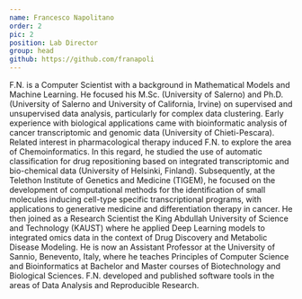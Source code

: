 ```yaml
---
name: Francesco Napolitano
order: 2
pic: 2
position: Lab Director
group: head
github: https://github.com/franapoli
---
```


F.N. is a Computer Scientist with a background in Mathematical Models and Machine Learning. He focused his M.Sc. (University of Salerno) and Ph.D. (University of Salerno and University of California, Irvine) on supervised and unsupervised data analysis, particularly for complex data clustering. Early experience with biological applications came with bioinformatic analysis of cancer transcriptomic and genomic data (University of Chieti-Pescara). Related interest in pharmacological therapy induced F.N. to explore the area of Chemoinformatics. In this regard, he studied the use of automatic classification for drug repositioning based on integrated transcriptomic and bio-chemical data (University of Helsinki, Finland). Subsequently, at the Telethon Institute of Genetics and Medicine (TIGEM), he focused on the development of computational methods for the identification of small molecules inducing cell-type specific transcriptional programs, with applications to generative medicine and differentiation therapy in cancer. He then joined as a Research Scientist the King Abdullah University of Science and Technology (KAUST) where he applied Deep Learning models to integrated omics data in the context of Drug Discovery and Metabolic Disease Modeling. He is now an Assistant Professor at the University of Sannio, Benevento, Italy, where he teaches Principles of Computer Science and Bioinformatics at Bachelor and Master courses of Biotechnology and Biological Sciences. F.N. developed and published software tools in the areas of Data Analysis and Reproducible Research.
